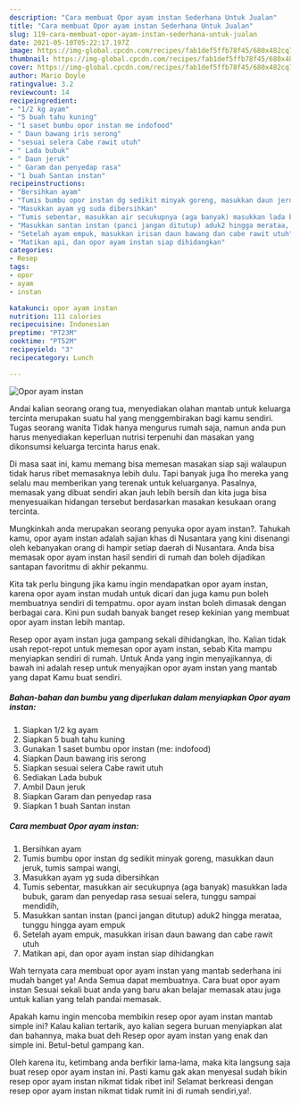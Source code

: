```yaml
---
description: "Cara membuat Opor ayam instan Sederhana Untuk Jualan"
title: "Cara membuat Opor ayam instan Sederhana Untuk Jualan"
slug: 119-cara-membuat-opor-ayam-instan-sederhana-untuk-jualan
date: 2021-05-10T05:22:17.197Z
image: https://img-global.cpcdn.com/recipes/fab1def5ffb78f45/680x482cq70/opor-ayam-instan-foto-resep-utama.jpg
thumbnail: https://img-global.cpcdn.com/recipes/fab1def5ffb78f45/680x482cq70/opor-ayam-instan-foto-resep-utama.jpg
cover: https://img-global.cpcdn.com/recipes/fab1def5ffb78f45/680x482cq70/opor-ayam-instan-foto-resep-utama.jpg
author: Mario Doyle
ratingvalue: 3.2
reviewcount: 14
recipeingredient:
- "1/2 kg ayam"
- "5 buah tahu kuning"
- "1 saset bumbu opor instan me indofood"
- " Daun bawang iris serong"
- "sesuai selera Cabe rawit utuh"
- " Lada bubuk"
- " Daun jeruk"
- " Garam dan penyedap rasa"
- "1 buah Santan instan"
recipeinstructions:
- "Bersihkan ayam"
- "Tumis bumbu opor instan dg sedikit minyak goreng, masukkan daun jeruk, tumis sampai wangi,"
- "Masukkan ayam yg suda dibersihkan"
- "Tumis sebentar, masukkan air secukupnya (aga banyak) masukkan lada bubuk, garam dan penyedap rasa sesuai selera, tunggu sampai mendidih,"
- "Masukkan santan instan (panci jangan ditutup) aduk2 hingga merataa, tunggu hingga ayam empuk"
- "Setelah ayam empuk, masukkan irisan daun bawang dan cabe rawit utuh"
- "Matikan api, dan opor ayam instan siap dihidangkan"
categories:
- Resep
tags:
- opor
- ayam
- instan

katakunci: opor ayam instan 
nutrition: 111 calories
recipecuisine: Indonesian
preptime: "PT23M"
cooktime: "PT52M"
recipeyield: "3"
recipecategory: Lunch

---
```



![Opor ayam instan](https://img-global.cpcdn.com/recipes/fab1def5ffb78f45/680x482cq70/opor-ayam-instan-foto-resep-utama.jpg)

Andai kalian seorang orang tua, menyediakan olahan mantab untuk keluarga tercinta merupakan suatu hal yang menggembirakan bagi kamu sendiri. Tugas seorang  wanita Tidak hanya mengurus rumah saja, namun anda pun harus menyediakan keperluan nutrisi terpenuhi dan masakan yang dikonsumsi keluarga tercinta harus enak.

Di masa  saat ini, kamu memang bisa memesan masakan siap saji walaupun tidak harus ribet memasaknya lebih dulu. Tapi banyak juga lho mereka yang selalu mau memberikan yang terenak untuk keluarganya. Pasalnya, memasak yang dibuat sendiri akan jauh lebih bersih dan kita juga bisa menyesuaikan hidangan tersebut berdasarkan masakan kesukaan orang tercinta. 



Mungkinkah anda merupakan seorang penyuka opor ayam instan?. Tahukah kamu, opor ayam instan adalah sajian khas di Nusantara yang kini disenangi oleh kebanyakan orang di hampir setiap daerah di Nusantara. Anda bisa memasak opor ayam instan hasil sendiri di rumah dan boleh dijadikan santapan favoritmu di akhir pekanmu.

Kita tak perlu bingung jika kamu ingin mendapatkan opor ayam instan, karena opor ayam instan mudah untuk dicari dan juga kamu pun boleh membuatnya sendiri di tempatmu. opor ayam instan boleh dimasak dengan berbagai cara. Kini pun sudah banyak banget resep kekinian yang membuat opor ayam instan lebih mantap.

Resep opor ayam instan juga gampang sekali dihidangkan, lho. Kalian tidak usah repot-repot untuk memesan opor ayam instan, sebab Kita mampu menyiapkan sendiri di rumah. Untuk Anda yang ingin menyajikannya, di bawah ini adalah resep untuk menyajikan opor ayam instan yang mantab yang dapat Kamu buat sendiri.

<!--inarticleads1-->

##### Bahan-bahan dan bumbu yang diperlukan dalam menyiapkan Opor ayam instan:

1. Siapkan 1/2 kg ayam
1. Siapkan 5 buah tahu kuning
1. Gunakan 1 saset bumbu opor instan (me: indofood)
1. Siapkan  Daun bawang iris serong
1. Siapkan sesuai selera Cabe rawit utuh
1. Sediakan  Lada bubuk
1. Ambil  Daun jeruk
1. Siapkan  Garam dan penyedap rasa
1. Siapkan 1 buah Santan instan




<!--inarticleads2-->

##### Cara membuat Opor ayam instan:

1. Bersihkan ayam
1. Tumis bumbu opor instan dg sedikit minyak goreng, masukkan daun jeruk, tumis sampai wangi,
1. Masukkan ayam yg suda dibersihkan
1. Tumis sebentar, masukkan air secukupnya (aga banyak) masukkan lada bubuk, garam dan penyedap rasa sesuai selera, tunggu sampai mendidih,
1. Masukkan santan instan (panci jangan ditutup) aduk2 hingga merataa, tunggu hingga ayam empuk
1. Setelah ayam empuk, masukkan irisan daun bawang dan cabe rawit utuh
1. Matikan api, dan opor ayam instan siap dihidangkan




Wah ternyata cara membuat opor ayam instan yang mantab sederhana ini mudah banget ya! Anda Semua dapat membuatnya. Cara buat opor ayam instan Sesuai sekali buat anda yang baru akan belajar memasak atau juga untuk kalian yang telah pandai memasak.

Apakah kamu ingin mencoba membikin resep opor ayam instan mantab simple ini? Kalau kalian tertarik, ayo kalian segera buruan menyiapkan alat dan bahannya, maka buat deh Resep opor ayam instan yang enak dan simple ini. Betul-betul gampang kan. 

Oleh karena itu, ketimbang anda berfikir lama-lama, maka kita langsung saja buat resep opor ayam instan ini. Pasti kamu gak akan menyesal sudah bikin resep opor ayam instan nikmat tidak ribet ini! Selamat berkreasi dengan resep opor ayam instan nikmat tidak rumit ini di rumah sendiri,ya!.

